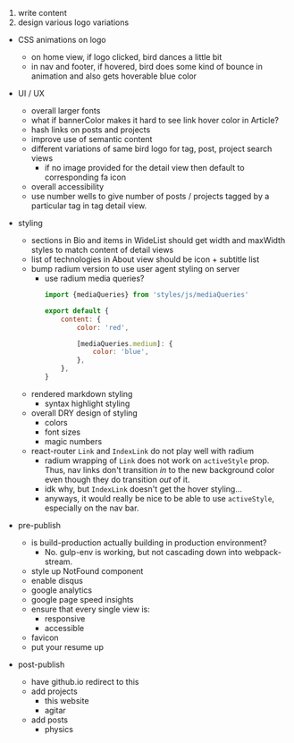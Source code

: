 1. write content
1. design various logo variations


- CSS animations on logo
    - on home view, if logo clicked, bird dances a little bit
    - in nav and footer, if hovered, bird does some kind of bounce in animation and also gets hoverable blue color

- UI / UX
    - overall larger fonts
    - what if bannerColor makes it hard to see link hover color in Article?
    - hash links on posts and projects
    - improve use of semantic content
    - different variations of same bird logo for tag, post, project search views
        - if no image provided for the detail view then default to corresponding fa icon
    - overall accessibility
    - use number wells to give number of posts / projects tagged by a particular tag in tag detail view.

- styling
    - sections in Bio and items in WideList should get width and maxWidth styles to match content of detail views
    - list of technologies in About view should be icon + subtitle list
    - bump radium version to use user agent styling on server
        - use radium media queries?
            ```js
            import {mediaQueries} from 'styles/js/mediaQueries'

            export default {
                content: {
                    color: 'red',

                    [mediaQueries.medium]: {
                        color: 'blue',
                    },
                },
            }
            ```
    - rendered markdown styling
        - syntax highlight styling
    - overall DRY design of styling
        - colors
        - font sizes
        - magic numbers
    - react-router `Link` and `IndexLink` do not play well with radium
        - radium wrapping of `Link` does not work on `activeStyle` prop.  Thus, nav links don't transition *in* to the new background color even though they do transition *out* of it.
        - idk why, but `IndexLink` doesn't get the hover styling...
        - anyways, it would really be nice to be able to use `activeStyle`, especially on the nav bar.

- pre-publish
    - is build-production actually building in production environment?
        - No. gulp-env is working, but not cascading down into webpack-stream.
    - style up NotFound component
    - enable disqus
    - google analytics
    - google page speed insights
    - ensure that every single view is:
        - responsive
        - accessible
    - favicon
    - put your resume up

- post-publish
    - have github.io redirect to this
    - add projects
        - this website
        - agitar
    - add posts
        - physics
